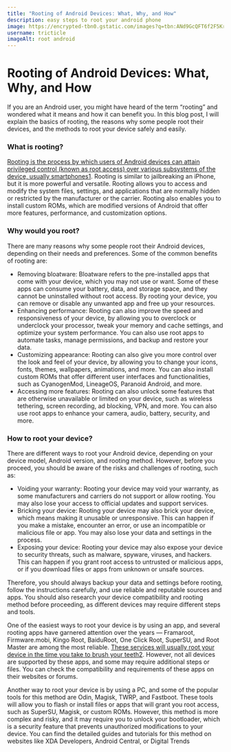 ```yaml
---
title: "Rooting of Android Devices: What, Why, and How"
description: easy steps to root your android phone
image: https://encrypted-tbn0.gstatic.com/images?q=tbn:ANd9GcQFT6f2F5KrdHNy5YZ6ai6Upugb_RwNnL6F2Q&usqp=CAU
username: tricticle
imageAlt: root android
---
```

<!--StartFragment-->

# **Rooting of Android Devices: What, Why, and How**

If you are an Android user, you might have heard of the term “rooting” and wondered what it means and how it can benefit you. In this blog post, I will explain the basics of rooting, the reasons why some people root their devices, and the methods to root your device safely and easily.

### What is rooting?

[Rooting is the process by which users of Android devices can attain privileged control (known as root access) over various subsystems of the device, usually smartphones](https://en.wikipedia.org/wiki/Rooting_%28Android%29)[1](https://en.wikipedia.org/wiki/Rooting_%28Android%29). Rooting is similar to jailbreaking an iPhone, but it is more powerful and versatile. Rooting allows you to access and modify the system files, settings, and applications that are normally hidden or restricted by the manufacturer or the carrier. Rooting also enables you to install custom ROMs, which are modified versions of Android that offer more features, performance, and customization options.

### Why would you root?

There are many reasons why some people root their Android devices, depending on their needs and preferences. Some of the common benefits of rooting are:

* Removing bloatware: Bloatware refers to the pre-installed apps that come with your device, which you may not use or want. Some of these apps can consume your battery, data, and storage space, and they cannot be uninstalled without root access. By rooting your device, you can remove or disable any unwanted app and free up your resources.
* Enhancing performance: Rooting can also improve the speed and responsiveness of your device, by allowing you to overclock or underclock your processor, tweak your memory and cache settings, and optimize your system performance. You can also use root apps to automate tasks, manage permissions, and backup and restore your data.
* Customizing appearance: Rooting can also give you more control over the look and feel of your device, by allowing you to change your icons, fonts, themes, wallpapers, animations, and more. You can also install custom ROMs that offer different user interfaces and functionalities, such as CyanogenMod, LineageOS, Paranoid Android, and more.
* Accessing more features: Rooting can also unlock some features that are otherwise unavailable or limited on your device, such as wireless tethering, screen recording, ad blocking, VPN, and more. You can also use root apps to enhance your camera, audio, battery, security, and more.

### How to root your device?

There are different ways to root your Android device, depending on your device model, Android version, and rooting method. However, before you proceed, you should be aware of the risks and challenges of rooting, such as:

* Voiding your warranty: Rooting your device may void your warranty, as some manufacturers and carriers do not support or allow rooting. You may also lose your access to official updates and support services.
* Bricking your device: Rooting your device may also brick your device, which means making it unusable or unresponsive. This can happen if you make a mistake, encounter an error, or use an incompatible or malicious file or app. You may also lose your data and settings in the process.
* Exposing your device: Rooting your device may also expose your device to security threats, such as malware, spyware, viruses, and hackers. This can happen if you grant root access to untrusted or malicious apps, or if you download files or apps from unknown or unsafe sources.

Therefore, you should always backup your data and settings before rooting, follow the instructions carefully, and use reliable and reputable sources and apps. You should also research your device compatibility and rooting method before proceeding, as different devices may require different steps and tools.

One of the easiest ways to root your device is by using an app, and several rooting apps have garnered attention over the years — Framaroot, Firmware.mobi, Kingo Root, BaiduRoot, One Click Root, SuperSU, and Root Master are among the most reliable. [These services will usually root your device in the time you take to brush your teeth](https://en.wikipedia.org/wiki/Rooting_%28Android%29)[2](https://www.digitaltrends.com/mobile/how-to-root-android/). However, not all devices are supported by these apps, and some may require additional steps or files. You can check the compatibility and requirements of these apps on their websites or forums.

Another way to root your device is by using a PC, and some of the popular tools for this method are Odin, Magisk, TWRP, and Fastboot. These tools will allow you to flash or install files or apps that will grant you root access, such as SuperSU, Magisk, or custom ROMs. However, this method is more complex and risky, and it may require you to unlock your bootloader, which is a security feature that prevents unauthorized modifications to your device. You can find the detailed guides and tutorials for this method on websites like XDA Developers, Android Central, or Digital Trends

<!--EndFragment-->